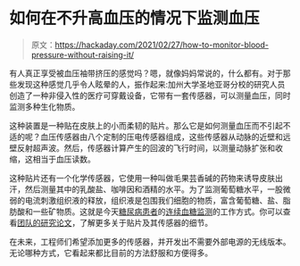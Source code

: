 # 如何在不升高血压的情况下监测血压

> 原文：<https://hackaday.com/2021/02/27/how-to-monitor-blood-pressure-without-raising-it/>

有人真正享受被血压袖带挤压的感觉吗？嗯，就像妈妈常说的，什么都有。对于那些发现这种感觉几乎令人眩晕的人，振作起来:加州大学圣地亚哥分校的研究人员创造了一种非侵入性的医疗可穿戴设备，它带有一套传感器，可以测量血压，同时监测多种生化物质。

这种装置是一种贴在皮肤上的小而柔韧的贴片。那么它是如何测量血压而不引起不适的呢？血压传感器由八个定制的压电传感器组成，这些传感器从动脉的近壁和远壁反射超声波。然后，传感器计算产生的回波的飞行时间，以测量动脉扩张和收缩，这相当于血压读数。

这种贴片还有一个化学传感器，它使用一种叫做毛果芸香碱的药物来诱导皮肤出汗，然后测量其中的乳酸盐、咖啡因和酒精的水平。为了监测葡萄糖水平，一股微弱的电流刺激组织液的释放，组织液是包围我们细胞的物质，富含葡萄糖、盐、脂肪酸和一些矿物质。这就是今天[糖尿病患者](https://hackaday.com/2016/12/19/closing-the-loop-on-an-artificial-pancreas)的[连续血糖监测](https://www.niddk.nih.gov/health-information/diabetes/overview/managing-diabetes/continuous-glucose-monitoring)的工作方式。你可以查看[团队的研究论文](https://www.nature.com/articles/s41551-021-00685-1)，了解更多关于贴片及其传感器的细节。

在未来，工程师们希望添加更多的传感器，并开发出不需要外部电源的无线版本。无论哪种方式，它看起来都比目前的方法舒服和方便得多。